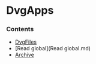 # DvgApps

### Contents
* [DvgFiles](DvgFiles.md)
* [Read global](Read global.md)
* [Archive](Archive.md)
